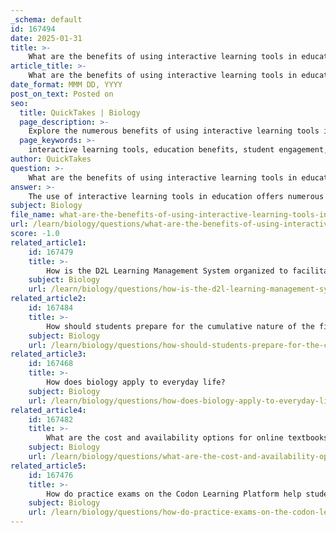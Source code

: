 ```yaml
---
_schema: default
id: 167494
date: 2025-01-31
title: >-
    What are the benefits of using interactive learning tools in education?
article_title: >-
    What are the benefits of using interactive learning tools in education?
date_format: MMM DD, YYYY
post_on_text: Posted on
seo:
  title: QuickTakes | Biology
  page_description: >-
    Explore the numerous benefits of using interactive learning tools in education, including increased student engagement, personalized learning experiences, immediate feedback, enhanced collaboration, and improved information retention.
  page_keywords: >-
    interactive learning tools, education benefits, student engagement, personalized learning, immediate feedback, collaboration, data-driven insights, active participation, information retention
author: QuickTakes
question: >-
    What are the benefits of using interactive learning tools in education?
answer: >-
    The use of interactive learning tools in education offers numerous benefits that enhance the overall learning experience for students. Here are some key advantages:\n\n1. **Increased Engagement and Motivation**: Interactive learning tools, such as gamification elements and multimedia resources, significantly boost student engagement. By incorporating rewards for completing tasks or achieving milestones, these tools create a dynamic educational experience that encourages active participation. Engaged students are more likely to attend classes regularly, complete assignments on time, and develop a deeper understanding of the material.\n\n2. **Personalized Learning Experiences**: Educational technology allows for the creation of personalized learning paths. Adaptive technologies can tailor content to meet individual student needs, ensuring that learners focus on areas requiring improvement. This personalized approach can lead to better academic outcomes as students progress at their own pace.\n\n3. **Immediate Feedback**: Interactive tools provide instant feedback on assessments, enabling students to quickly identify their strengths and weaknesses. This immediate response helps learners adjust their study strategies and reinforces their understanding of the material.\n\n4. **Enhanced Collaboration**: Many interactive learning tools facilitate collaboration among students. Platforms that allow for group work and discussions can foster a sense of community and teamwork, which is essential for developing social skills and enhancing learning through peer interaction.\n\n5. **Data-Driven Insights**: Educators can utilize technology to gather data on student performance and learning behaviors. This data-driven approach allows teachers to identify areas where students may struggle and adjust their instructional strategies accordingly, supporting continuous improvement in educational outcomes.\n\n6. **Active Participation**: Tools like iClicker technology promote active participation during lectures. This interactive response system allows for real-time feedback, helping instructors gauge student understanding and adjust their teaching methods based on immediate responses.\n\n7. **Improved Information Retention**: The interactive nature of these tools can lead to improved information retention. When students are actively involved in their learning process, they are more likely to remember the material and develop a positive attitude towards learning.\n\nIn summary, the integration of interactive learning tools in education not only enhances engagement and motivation but also supports personalized learning, immediate feedback, collaboration, and data-driven insights, all of which contribute to improved educational outcomes.
subject: Biology
file_name: what-are-the-benefits-of-using-interactive-learning-tools-in-education.md
url: /learn/biology/questions/what-are-the-benefits-of-using-interactive-learning-tools-in-education
score: -1.0
related_article1:
    id: 167479
    title: >-
        How is the D2L Learning Management System organized to facilitate course access?
    subject: Biology
    url: /learn/biology/questions/how-is-the-d2l-learning-management-system-organized-to-facilitate-course-access
related_article2:
    id: 167484
    title: >-
        How should students prepare for the cumulative nature of the final exam?
    subject: Biology
    url: /learn/biology/questions/how-should-students-prepare-for-the-cumulative-nature-of-the-final-exam
related_article3:
    id: 167468
    title: >-
        How does biology apply to everyday life?
    subject: Biology
    url: /learn/biology/questions/how-does-biology-apply-to-everyday-life
related_article4:
    id: 167482
    title: >-
        What are the cost and availability options for online textbooks?
    subject: Biology
    url: /learn/biology/questions/what-are-the-cost-and-availability-options-for-online-textbooks
related_article5:
    id: 167476
    title: >-
        How do practice exams on the Codon Learning Platform help students prepare for exams?
    subject: Biology
    url: /learn/biology/questions/how-do-practice-exams-on-the-codon-learning-platform-help-students-prepare-for-exams
---
```


&nbsp;